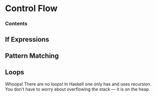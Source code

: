 # Control Flow

### Contents

<!-- toc -->

## If Expressions

## Pattern Matching

## Loops

Whoops! There are no loops! In Haskell one only has and uses recursion. You don't have to worry about overflowing the stack — it is on the heap.
